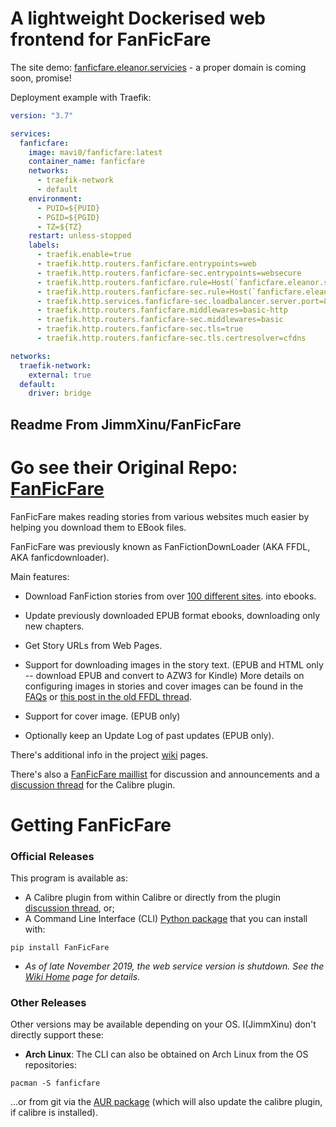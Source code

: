 # A lightweight Dockerised web frontend for FanFicFare

The site demo: [fanficfare.eleanor.servicies](https://fanficfare.eleanor.services) - a proper domain is coming soon, promise!

Deployment example with Traefik:

```yaml
version: "3.7"

services:
  fanficfare:
    image: mavi0/fanficfare:latest
    container_name: fanficfare
    networks:
      - traefik-network
      - default
    environment:
      - PUID=${PUID}
      - PGID=${PGID}
      - TZ=${TZ}
    restart: unless-stopped
    labels:
      - traefik.enable=true
      - traefik.http.routers.fanficfare.entrypoints=web
      - traefik.http.routers.fanficfare-sec.entrypoints=websecure
      - traefik.http.routers.fanficfare.rule=Host(`fanficfare.eleanor.services`)
      - traefik.http.routers.fanficfare-sec.rule=Host(`fanficfare.eleanor.services`)
      - traefik.http.services.fanficfare-sec.loadbalancer.server.port=80
      - traefik.http.routers.fanficfare.middlewares=basic-http
      - traefik.http.routers.fanficfare-sec.middlewares=basic
      - traefik.http.routers.fanficfare-sec.tls=true
      - traefik.http.routers.fanficfare-sec.tls.certresolver=cfdns

networks:
  traefik-network:
    external: true
  default:
    driver: bridge
```


## Readme From JimmXinu/FanFicFare
Go see their Original Repo: [FanFicFare](https://github.com/JimmXinu/FanFicFare)
==========

FanFicFare makes reading stories from various websites much easier by helping
you download them to EBook files.

FanFicFare was previously known as FanFictionDownLoader (AKA
FFDL, AKA fanficdownloader).

Main features:

- Download FanFiction stories from over [100 different sites](https://github.com/JimmXinu/FanFicFare/wiki/SupportedSites). into ebooks.

- Update previously downloaded EPUB format ebooks, downloading only new chapters.

- Get Story URLs from Web Pages.

- Support for downloading images in the story text. (EPUB and HTML
  only -- download EPUB and convert to AZW3 for Kindle) More details on
  configuring images in stories and cover images can be found in the
  [FAQs] or [this post in the old FFDL thread].

- Support for cover image. (EPUB only)

- Optionally keep an Update Log of past updates (EPUB only).

There's additional info in the project [wiki] pages.

There's also a [FanFicFare maillist] for discussion and announcements and a [discussion thread] for the Calibre plugin.

Getting FanFicFare
==================

### Official Releases

This program is available as:

- A Calibre plugin from within Calibre or directly from the plugin [discussion thread], or;
- A Command Line Interface (CLI) [Python
  package](https://pypi.python.org/pypi/FanFicFare) that you can
  install with:
```
pip install FanFicFare
```
- _As of late November 2019, the web service version is shutdown.  See the [Wiki Home](https://github.com/JimmXinu/FanFicFare/wiki#web-service-version) page for details._

### Other Releases

Other versions may be available depending on your OS.  I(JimmXinu) don't directly support these:

- **Arch Linux**: The CLI can also be obtained on Arch Linux from the OS repositories:

```
pacman -S fanficfare
```

...or from git via the [AUR package](https://aur.archlinux.org/packages/fanficfare-git)
(which will also update the calibre plugin, if calibre is installed).



[this post in the old FFDL thread]: https://www.mobileread.com/forums/showthread.php?p=1982785#post1982785
[FAQs]: https://github.com/JimmXinu/FanFicFare/wiki/FAQs#can-fanficfare-download-a-story-containing-images
[FanFicFare maillist]: https://groups.google.com/group/fanfic-downloader
[wiki]: https://github.com/JimmXinu/FanFicFare/wiki
[discussion thread]: https://www.mobileread.com/forums/showthread.php?t=259221
